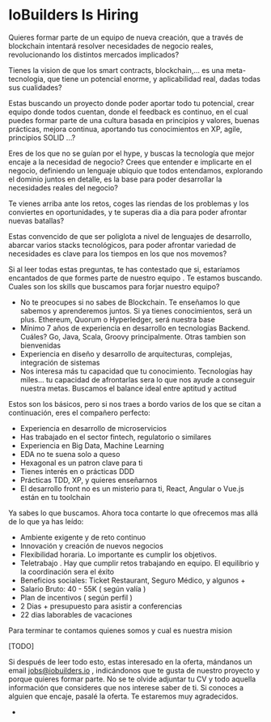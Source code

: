 # IoBuilders Is Hiring

Quieres formar parte de un equipo de nueva creación, que a través de blockchain intentará resolver necesidades de negocio reales, revolucionando los distintos mercados implicados?

Tienes la vision de que los smart contracts, blockchain,... es una meta-tecnologia, que tiene un potencial enorme, y aplicabilidad real, dadas todas sus cualidades?

Estas buscando un proyecto donde poder aportar todo tu potencial, crear equipo donde todos cuentan,  donde el feedback es continuo,  en el cual puedes formar parte de una cultura basada en principios y valores, buenas prácticas, mejora continua, aportando tus conocimientos en XP, agile, principios SOLID ...?

Eres de los que no se guían por el hype, y buscas la tecnología que mejor encaje a la necesidad de negocio? Crees que entender e implicarte en el negocio, definiendo un lenguaje ubiquio que todos entendamos, explorando el dominio juntos en detalle, es la base para poder desarrollar la necesidades reales del negocio?

Te vienes arriba ante los retos, coges las riendas de los problemas y los conviertes en oportunidades, y te superas dia a dia para poder afrontar nuevas batallas?

Estas convencido de que ser poliglota a nivel de lenguajes de desarrollo, abarcar varios stacks tecnológicos, para poder afrontar variedad de necesidades es clave para los tiempos en los que nos movemos?

Si al leer todas estas preguntas,  te has contestado que si,  estaríamos encantados de que formes parte de nuestro equipo .  Te estamos buscando. Cuales son los skills que buscamos para forjar nuestro equipo?

 - No te preocupes si no sabes de Blockchain. Te enseñamos lo que sabemos y aprenderemos juntos.  Si ya tienes conocimientos, será un plus. Ethereum, Quorum o Hyperledger, será nuestra base
 - Mínimo 7 años de experiencia en desarrollo en tecnologías Backend. Cuáles? Go, Java, Scala, Groovy principalmente. Otras tambien son bienvenidas
 - Experiencia en diseño y desarrollo de arquitecturas, complejas, integración de sistemas
 - Nos interesa más tu capacidad que tu conocimiento. Tecnologías hay miles... tu capacidad de afrontarlas sera lo que nos ayude a conseguir nuestra metas. Buscamos el balance ideal entre aptitud y actitud
 
 Estos son los básicos, pero si nos traes a bordo varios de los que se citan a continuación, eres el compañero perfecto:

- Experiencia en desarrollo de microservicios 
- Has trabajado en el sector fintech, regulatorio o similares
- Experiencia en Big Data, Machine Learning
- EDA no te suena solo a queso
- Hexagonal es un patron clave para ti
- Tienes interés en o prácticas DDD
- Prácticas TDD, XP, y quieres enseñarnos
- El desarrollo front no es un misterio para ti, React, Angular o Vue.js están en tu toolchain

Ya sabes lo que buscamos. Ahora toca contarte lo que ofrecemos mas allá de lo que ya has leído:

- Ambiente exigente y de reto continuo
- Innovación y creación de nuevos negocios
- Flexibilidad horaria. Lo importante es cumplir los objetivos. 
- Teletrabajo . Hay que cumplir retos trabajando en equipo. El equilibrio   y la coordinación sera el éxito
- Beneficios sociales: Ticket Restaurant, Seguro Médico, y algunos +
- Salario Bruto: 40 - 55K ( según valía ) 
- Plan de incentivos ( según perfil )
- 2 Dias + presupuesto para asistir a conferencias
- 22 dias laborables de vacaciones

Para terminar te contamos quienes somos y cual es nuestra mision

[TODO]



Si después de leer todo esto, estas interesado en la oferta, mándanos un email jobs@iobuilders.io , indicándonos que te gusta de nuestro proyecto y porque quieres formar parte. No se te olvide adjuntar tu CV y todo aquella información que consideres que nos interese saber de ti.
Si conoces a alguien que encaje, pasalé la oferta. Te estaremos muy agradecidos.
 
 



 - 

